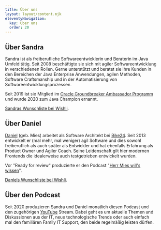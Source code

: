 ```yaml
---
title: Über uns
layout: layout/content.njk
eleventyNavigation:
  key: Über uns
  order: 20
---
```


## Über Sandra

Sandra ist als freiberufliche Softwareentwicklerin und Beraterin im Java Umfeld tätig. Seit 2008 beschäftigte sie sich mit agiler Softwareentwicklung in verschiedenen Rollen. Gerne unterstützt und beratet sie Ihre Kunden in den Bereichen der Java Enterprise Anwendungen, agilen Methoden, Software Craftsmanship und in der Automatisierung von Softwareentwicklungsprozessen.

Seit 2019 ist sie Mitglied im [Oracle Groundbreaker Ambassador Programm](https://apex.oracle.com/pls/apex/f?p=19297:3) und wurde 2020 zum Java Champion ernannt. 

[Sandras Wunschliste bei Wishli](https://wishli.app/RcyJ5Tem).

## Über Daniel

[Daniel](https://zenzes.me) (geb. Mies) arbeitet als Software Architekt bei [Bike24](https://bike24.de). Seit 2013 entwickelt er (mal mehr, mal weniger) agil Software und dies sowohl freiberuflich als auch später als Entwickler und hat ebenfalls Erfahrung als Product Owner und Agiler Coach. Seine Leidenschaft gilt hier modernen Frontends die idealerweise auch testgetrieben entwickelt wurden.

Vor "Ready for review" produzierte er den Podcast "[Herr Mies will's wissen](https://mies.me)".

[Daniels Wunschliste bei Wishli](https://wishli.app/VQsEaoAm).

## <a name="podcast"></a>Über den Podcast

Seit 2020 produzieren Sandra und Daniel monatlich diesen Podcast und den zugehörigen [YouTube](https://www.youtube.com/channel/UCnVCACzOxoOShe_69qo51hg) Stream. Dabei geht es um aktuelle Themen und Diskussionen aus der IT, neue technologische Trends oder auch einfach mal den familiären Family IT Support, den beide regelmäßig leisten dürfen.
